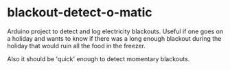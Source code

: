 # blackout-detect-o-matic
Arduino project to detect and log electricity blackouts.
Useful if one goes on a holiday and wants to know if
there was a long enough blackout during the holiday that
would ruin all the food in the freezer.

Also it should be 'quick' enough to detect momentary blackouts.

